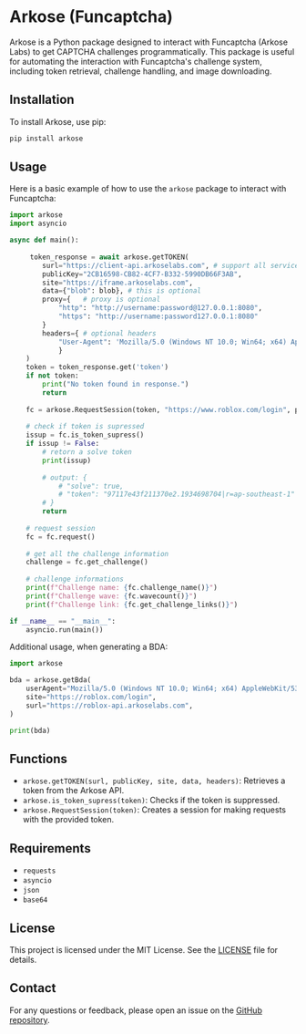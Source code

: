 # Arkose (Funcaptcha)

Arkose is a Python package designed to interact with Funcaptcha (Arkose Labs) to get CAPTCHA challenges programmatically. This package is useful for automating the interaction with Funcaptcha's challenge system, including token retrieval, challenge handling, and image downloading.

## Installation

To install Arkose, use pip:

```bash
pip install arkose
```

## Usage

Here is a basic example of how to use the `arkose` package to interact with Funcaptcha:

```python
import arkose
import asyncio

async def main():
    
     token_response = await arkose.getTOKEN(
        surl="https://client-api.arkoselabs.com", # support all service urls
        publicKey="2CB16598-CB82-4CF7-B332-5990DB66F3AB",
        site="https://iframe.arkoselabs.com",
        data={"blob": blob}, # this is optional
        proxy={   # proxy is optional
            "http": "http://username:password@127.0.0.1:8080",
            "https": "http://username:password127.0.0.1:8080"
        }
        headers={ # optional headers
            "User-Agent": 'Mozilla/5.0 (Windows NT 10.0; Win64; x64) AppleWebKit/537.36 (KHTML, like Gecko) Chrome/102.0.0.0 Safari/537.36'
            }
    )
    token = token_response.get('token')
    if not token:
        print("No token found in response.")
        return
    
    fc = arkose.RequestSession(token, "https://www.roblox.com/login", proxy={}, headers={})  # headers and proxy are optional
    
    # check if token is supressed
    issup = fc.is_token_supress()
    if issup != False:
        # retorn a solve token
        print(issup)
        
        # output: {
            # "solve": true, 
            # "token": "97117e43f211370e2.1934698704|r=ap-southeast-1"
        # }
        return
    
    # request session
    fc = fc.request()
    
    # get all the challenge information
    challenge = fc.get_challenge()
    
    # challenge informations
    print(f"Challenge name: {fc.challenge_name()}")
    print(f"Challenge wave: {fc.wavecount()}")
    print(f"Challenge link: {fc.get_challenge_links()}")

if __name__ == "__main__":
    asyncio.run(main())
```

Additional usage, when generating a BDA:

```python
import arkose

bda = arkose.getBda(
    userAgent="Mozilla/5.0 (Windows NT 10.0; Win64; x64) AppleWebKit/537.36 (KHTML, like Gecko) Chrome/102.0.0.0 Safari/537.36",
    site="https://roblox.com/login",
    surl="https://roblox-api.arkoselabs.com",
)

print(bda)
```

## Functions
- `arkose.getTOKEN(surl, publicKey, site, data, headers)`: Retrieves a token from the Arkose API.
- `arkose.is_token_supress(token)`: Checks if the token is suppressed.
- `arkose.RequestSession(token)`: Creates a session for making requests with the provided token.

## Requirements

- `requests`
- `asyncio`
- `json`
- `base64`

## License

This project is licensed under the MIT License. See the [LICENSE](https://github.com/Micxzy/arkose/blob/main/LICENSE) file for details.

## Contact

For any questions or feedback, please open an issue on the [GitHub repository](https://github.com/Micxzy/arkose).
